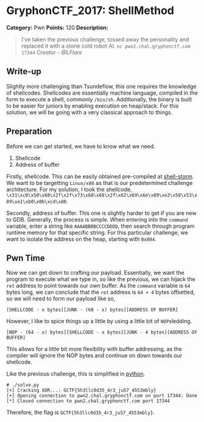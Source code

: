 # GryphonCTF_2017: ShellMethod

**Category:** Pwn
**Points:** 120
**Description:**

>I've taken the previous challenge, tossed away the personality and replaced it with a stone cold robot AI.
`nc pwn2.chal.gryphonctf.com 17344`
_Creator - @LFlare_

## Write-up
Slightly more challenging than Tsundeflow, this one requires the knowledge of shellcodes. Shellcodes are essentially machine language, compiled in the form to execute a shell, commonly `/bin/sh`. Additionally, the binary is built to be easier for juniors by enabling execution on heap/stack. For this solution, we will be going with a very classical approach to things.

## Preparation
Before we can get started, we have to know what we need.

1. Shellcode
2. Address of buffer

Firstly, shellcode. This can be easily obtained pre-compiled at [shell-storm](https://shell-storm.org/shellcode). We want to be targetting `Linux/x86` as that is our predetermined challenge architecture. For my solution, I took the shellcode, `\x31\xc0\x50\x68\x2f\x2f\x73\x68\x68\x2f\x62\x69\x6e\x89\xe3\x50\x53\x89\xe1\xb0\x0b\xcd\x80`.

Secondly, address of buffer. This one is slightly harder to get if you are new to GDB. Generally, the process is simple. When entering into the `command` variable, enter a string like `AAAABBBBCCCCDDDD`, then search through program runtime memory for that specific string. For this particular challenge, we want to isolate the address on the heap, starting with `0x804`.

## Pwn Time
Now we can get down to crafting our payload. Essentially, we want the program to execute what we type in, so like the previous, we can hijack the `ret` address to point towards our own buffer. As the `command` variable is `64` bytes long, we can conclude that the `ret` address is `64 + 4` bytes offsetted, so we will need to form our payload like so,

    [SHELLCODE - x bytes][JUNK - (68 - x) bytes][ADDRESS OF BUFFER]

However, I like to spice things up a little by using a little bit of `NOP`sledding.

    [NOP - (64 - x) bytes][SHELLCODE - x bytes][JUNK - 4 bytes][ADDRESS OF BUFFER]

This allows for a little bit more flexibility with buffer addressing, as the compiler will ignore the NOP bytes and continue on down towards our shellcode.

Like the previous challenge, this is simplified in [python](solve.py).

    # ./solve.py 
    [+] Cracking XOR...: GCTF{5h3llc0d35_4r3_ju57_4553mbly}
    [+] Opening connection to pwn2.chal.gryphonctf.com on port 17344: Done
    [*] Closed connection to pwn2.chal.gryphonctf.com port 17344

Therefore, the flag is `GCTF{5h3llc0d35_4r3_ju57_4553mbly}`.
